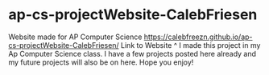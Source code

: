 # ap-cs-projectWebsite-CalebFriesen
Website made for AP Computer Science
https://calebfreezn.github.io/ap-cs-projectWebsite-CalebFriesen/
Link to Website ^ 
I made this project in my Ap Computer Science class. I have a few projects posted here already and my future projects will also be on here. Hope you enjoy!
